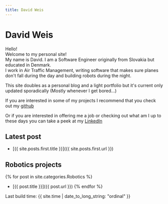 ```yaml
---
title: David Weis
---
```


# David Weis

Hello!  
Welcome to my personal site!  
My name is David. I am a Software Engineer originally from Slovakia but educated in Denmark.  
I work in Air Traffic Management, writing software that makes sure planes don't fall during the day and building robots during the night.  

This site doubles as a personal blog and a light portfolio but it's current only updated sporadically (Mostly whenever I get bored...)  

If you are interested in some of my projects I recommend that you check out my [github](https://github.com/dmweis)  

Or if you are interested in offering me a job or checking out what am I up to these days you can take a peek at my [LinkedIn](https://www.linkedin.com/in/david-michael-weis/)

## Latest post

- [{{ site.posts.first.title }}]({{ site.posts.first.url }})

## Robotics projects

{% for post in site.categories.Robotics %}
- [{{ post.title }}]({{ post.url }})
{% endfor %}

Last build time: {{ site.time | date_to_long_string: "ordinal" }}
